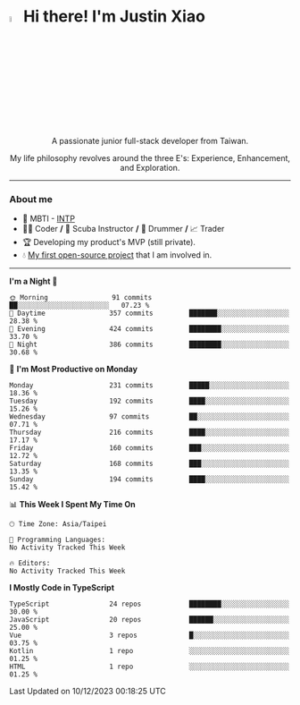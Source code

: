 # <img src="https://media.giphy.com/media/hvRJCLFzcasrR4ia7z/giphy.gif" width="5%">Hi there! I'm Justin Xiao
<p align="center">A passionate junior full-stack developer from Taiwan.  </p>
<p align="center">My life philosophy revolves around the three E's: Experience, Enhancement, and Exploration.</p>

---
### About me
- 👀 MBTI - [INTP](https://www.16personalities.com/intp-personality)
- 👨‍💻 Coder **/** 🤿 Scuba Instructor **/** 🥁 Drummer **/** 📈 Trader
- 🏆 Developing my product's MVP (still private).
- 💧 [My first open-source project](https://github.com/Game-as-a-Service/Game-Lobby-Web) that I am involved in.

---
<!--START_SECTION:waka-->
**I'm a Night 🦉** 

```text
🌞 Morning                91 commits          ██░░░░░░░░░░░░░░░░░░░░░░░   07.23 % 
🌆 Daytime                357 commits         ███████░░░░░░░░░░░░░░░░░░   28.38 % 
🌃 Evening                424 commits         ████████░░░░░░░░░░░░░░░░░   33.70 % 
🌙 Night                  386 commits         ████████░░░░░░░░░░░░░░░░░   30.68 % 
```
📅 **I'm Most Productive on Monday** 

```text
Monday                   231 commits         █████░░░░░░░░░░░░░░░░░░░░   18.36 % 
Tuesday                  192 commits         ████░░░░░░░░░░░░░░░░░░░░░   15.26 % 
Wednesday                97 commits          ██░░░░░░░░░░░░░░░░░░░░░░░   07.71 % 
Thursday                 216 commits         ████░░░░░░░░░░░░░░░░░░░░░   17.17 % 
Friday                   160 commits         ███░░░░░░░░░░░░░░░░░░░░░░   12.72 % 
Saturday                 168 commits         ███░░░░░░░░░░░░░░░░░░░░░░   13.35 % 
Sunday                   194 commits         ████░░░░░░░░░░░░░░░░░░░░░   15.42 % 
```


📊 **This Week I Spent My Time On** 

```text
🕑︎ Time Zone: Asia/Taipei

💬 Programming Languages: 
No Activity Tracked This Week

🔥 Editors: 
No Activity Tracked This Week
```

**I Mostly Code in TypeScript** 

```text
TypeScript               24 repos            ████████░░░░░░░░░░░░░░░░░   30.00 % 
JavaScript               20 repos            ██████░░░░░░░░░░░░░░░░░░░   25.00 % 
Vue                      3 repos             █░░░░░░░░░░░░░░░░░░░░░░░░   03.75 % 
Kotlin                   1 repo              ░░░░░░░░░░░░░░░░░░░░░░░░░   01.25 % 
HTML                     1 repo              ░░░░░░░░░░░░░░░░░░░░░░░░░   01.25 % 
```




 Last Updated on 10/12/2023 00:18:25 UTC
<!--END_SECTION:waka-->
